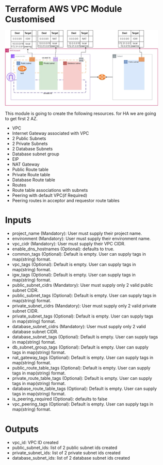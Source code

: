 # Terraform AWS VPC Module Customised

![alt text](vpc.jpg)

This module is going to create the following resources. for HA we are going to get first 2 AZ.

* VPC
* Internet Gateway associated with VPC
* 2 Public Subnets
* 2 Private Subnets
* 2 Database Subnets
* Database subnet group
* EIP
* NAT Gateway
* Public Route table
* Private Route table
* Database Route table
* Routes
* Route table associations with subnets
* Peering with default VPC(if Required)
* Peering routes in acceptor and requestor route tables

# Inputs
* project_name (Mandatory): User must supply their project name.
* environment (Mandatory): User must supply their environment name.
* vpc_cidr (Mandatory): User must supply their VPC CIDR.
* enable_dns_hostnames (Optional): defaults to true.
* common_tags (Optional): Default is empty. User can supply tags in map(string) format.
* vpc_tags (Optional): Default is empty. User can supply tags in map(string) format.
* igw_tags (Optional): Default is empty. User can supply tags in map(string) format.
* public_subnet_cidrs (Mandatory): User must supply only 2 valid public subnet CIDR.
* public_subnet_tags (Optional): Default is empty. User can supply tags in map(string) format.
* private_subnet_cidrs (Mandatory): User must supply only 2 valid private subnet CIDR.
* private_subnet_tags (Optional): Default is empty. User can supply tags in map(string) format.
* database_subnet_cidrs (Mandatory): User must supply only 2 valid database subnet CIDR.
* database_subnet_tags (Optional): Default is empty. User can supply tags in map(string) format.
* db_subnet_group_tags (Optional): Default is empty. User can supply tags in map(string) format.
* nat_gateway_tags (Optional): Default is empty. User can supply tags in map(string) format.
* public_route_table_tags (Optional): Default is empty. User can supply tags in map(string) format.
* private_route_table_tags (Optional): Default is empty. User can supply tags in map(string) format.
* database_route_table_tags (Optional): Default is empty. User can supply tags in map(string) format.
* is_peering_required (Optional): defaults to false
* vpc_peering_tags (Optional): Default is empty. User can supply tags in map(string) format.

# Outputs
* vpc_id: VPC ID created
* public_subnet_ids: list of 2 public subnet ids created
* private_subnet_ids: list of 2 private subnet ids created
* database_subnet_ids: list of 2 database subnet ids created